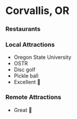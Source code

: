 # Corvallis, OR

### Restaurants

### Local Attractions

- Oregon State University
- OSTR
- Disc golf
- Pickle ball
- Excellent :beer:

### Remote Attractions

- Great :wine_glass:
